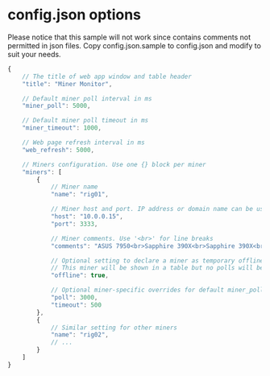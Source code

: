 # config.json options
Please notice that this sample will not work since contains comments not permitted in json files. Copy config.json.sample to config.json and modify to suit your needs.

```javascript
{
    // The title of web app window and table header
    "title": "Miner Monitor",

    // Default miner poll interval in ms
    "miner_poll": 5000,

    // Default miner poll timeout in ms
    "miner_timeout": 1000,

    // Web page refresh interval in ms
    "web_refresh": 5000,

    // Miners configuration. Use one {} block per miner
    "miners": [
        {
            // Miner name
            "name": "rig01",

            // Miner host and port. IP address or domain name can be used
            "host": "10.0.0.15",
            "port": 3333,

            // Miner comments. Use '<br>' for line breaks
            "comments": "ASUS 7950<br>Sapphire 390X<br>Sapphire 390X<br>Sapphire 390",

            // Optional setting to declare a miner as temporary offline.
            // This miner will be shown in a table but no polls will be performed.
            "offline": true,

            // Optional miner-specific overrides for default miner_poll and miner_timeout values
            "poll": 3000,
            "timeout": 500
        },
        {
            // Similar setting for other miners
            "name": "rig02",
            // ...
        }
    ]
}
```
